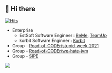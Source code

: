 
## 👋 Hi there    
[![Hits](https://hits.seeyoufarm.com/api/count/incr/badge.svg?url=https%3A%2F%2Fgithub.com%2Fgjbae1212%2Fhit-counter&count_bg=%233D89C8&title_bg=%23D5D0D0&icon=java.svg&icon_color=%2338469C&title=hits&edge_flat=false)](https://hits.seeyoufarm.com) 
 
* Enterprise
    * EstSoft Software Engineer : [BeMe](https://kbeme.ai/), [TeamUp](https://tmup.com/)
    * korbit Software Enginner : [Korbit](https://lightning.korbit.co.kr)
* Group - [Road-of-CODEr/stupid-week-2021](https://github.com/Road-of-CODEr/stupid-week-2021)       
* Group - [Road-of-CODEr/we-hate-jvm](https://github.com/Road-of-CODEr/we-hate-jvm)
* Group - [SIPE](https://github.com/sipe-team)  

   
![](https://github-profile-trophy.vercel.app/?username=kwj1270&theme=flat&no-frame=true&margin-w=30)
